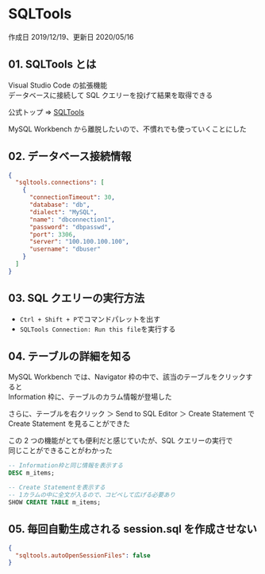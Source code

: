 # SQLTools

作成日 2019/12/19、更新日 2020/05/16

## 01. SQLTools とは

Visual Studio Code の拡張機能\
データベースに接続して SQL クエリーを投げて結果を取得できる

公式トップ => [SQLTools](https://vscode-sqltools.mteixeira.dev/)

MySQL Workbench から離脱したいので、不慣れでも使っていくことにした

## 02. データベース接続情報

```json
{
  "sqltools.connections": [
    {
      "connectionTimeout": 30,
      "database": "db",
      "dialect": "MySQL",
      "name": "dbconnection1",
      "password": "dbpasswd",
      "port": 3306,
      "server": "100.100.100.100",
      "username": "dbuser"
    }
  ]
}
```

## 03. SQL クエリーの実行方法

- `Ctrl + Shift + P`でコマンドパレットを出す
- `SQLTools Connection: Run this file`を実行する

## 04. テーブルの詳細を知る

MySQL Workbench では、Navigator 枠の中で、該当のテーブルをクリックすると\
Information 枠に、テーブルのカラム情報が登場した

さらに、テーブルを右クリック ＞ Send to SQL Editor ＞ Create Statement で\
Create Statement を見ることができた

この 2 つの機能がとても便利だと感じていたが、SQL クエリーの実行で\
同じことができることがわかった

```sql
-- Information枠と同じ情報を表示する
DESC m_items;

-- Create Statementを表示する
-- 1カラムの中に全文が入るので、コピペして広げる必要あり
SHOW CREATE TABLE m_items;
```

## 05. 毎回自動生成される session.sql を作成させない

```json
{
  "sqltools.autoOpenSessionFiles": false
}
```
